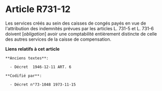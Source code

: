 # Article R731-12

Les services créés au sein des caisses de congés payés en vue de l'attribution des indemnités prévues par les articles L.
731-5 et L. 731-6 doivent [*obligation*] avoir une comptabilité entièrement distincte de celle des autres services de la
caisse de compensation.

**Liens relatifs à cet article**

	**Anciens textes**:

	  - Décret  1946-12-11 ART. 6

	**Codifié par**:

	  - Décret n°73-1048 1973-11-15
